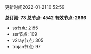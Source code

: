 更新时间2022-01-21 10:52:59

**总订阅: 73**
**总节点: 4542**
**有效节点: 2666**
- ss节点: 2155
- ssr节点: 109
- v2ray节点: 305
- trojan节点: 97

